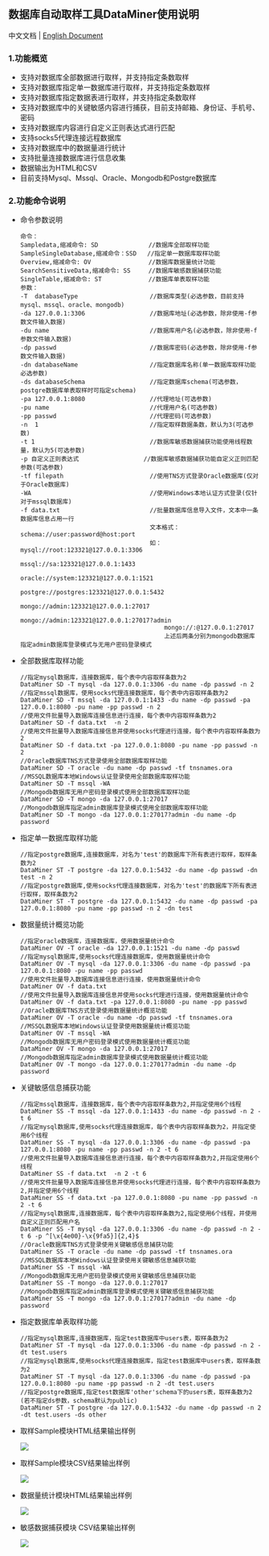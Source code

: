 ## 数据库自动取样工具DataMiner使用说明

中文文档 | [English Document](https://github.com/wjlab/DataMiner/blob/master/README.md)

### 1.功能概览

- 支持对数据库全部数据进行取样，并支持指定条数取样
- 支持对数据库指定单一数据库进行取样，并支持指定条数取样
- 支持对数据库指定数据表进行取样，并支持指定条数取样
- 支持对数据库中的关键敏感内容进行捕获，目前支持邮箱、身份证、手机号、密码
- 支持对数据库内容进行自定义正则表达式进行匹配
- 支持socks5代理连接远程数据库
- 支持对数据库中的数据量进行统计
- 支持批量连接数据库进行信息收集
- 数据输出为HTML和CSV
- 目前支持Mysql、Mssql、Oracle、Mongodb和Postgre数据库

### 2.功能命令说明

- 命令参数说明

  ```
  命令：
  Sampledata,缩减命令: SD              //数据库全部取样功能
  SampleSingleDatabase,缩减命令：SSD   //指定单一数据库取样功能
  Overview,缩减命令: OV                //数据库数据量统计功能
  SearchSensitiveData,缩减命令: SS     //数据库敏感数据捕获功能
  SingleTable,缩减命令: ST             //数据库单表取样功能
  参数：
  -T  databaseType                    //数据库类型(必选参数，目前支持 mysql、mssql、oracle、mongodb)
  -da 127.0.0.1:3306                  //数据库地址(必选参数，除非使用-f参数文件输入数据)
  -du name                            //数据库用户名(必选参数，除非使用-f参数文件输入数据)
  -dp passwd                          //数据库密码(必选参数，除非使用-f参数文件输入数据)
  -dn databaseName                    //指定数据库名称(单一数据库取样功能必选参数)
  -ds databaseSchema                  //指定数据库schema(可选参数，postgre数据库单表取样时可指定schema)
  -pa 127.0.0.1:8080                  //代理地址(可选参数)
  -pu name                            //代理用户名(可选参数)
  -pp passwd                          //代理密码(可选参数)
  -n  1                               //指定取样数据条数，默认为3(可选参数)
  -t 1                                //数据库敏感数据捕获功能使用线程数量，默认为5(可选参数)
  -p 自定义正则表达式                  //数据库敏感数据捕获功能自定义正则匹配参数(可选参数)
  -tf filepath                        //使用TNS方式登录Oracle数据库(仅对于Oracle数据库)
  -WA                                 //使用Windows本地认证方式登录(仅针对于mssql数据库)
  -f data.txt                         //批量数据库信息导入文件，文本中一条数据库信息占用一行
                                      文本格式：schema://user:password@host:port 
                                      如：mysql://root:123321@127.0.0.1:3306
                                          mssql://sa:123321@127.0.0.1:1433
                                          oracle://system:123321@127.0.0.1:1521
                                          postgre://postgres:123321@127.0.0.1:5432
                                          mongo://admin:123321@127.0.0.1:27017
                                          mongo://admin:123321@127.0.0.1:27017?admin
                                          mongo://:@127.0.0.1:27017
                                          上述后两条分别为mongodb数据库 指定admin数据库登录模式与无用户密码登录模式
  ```

- 全部数据库取样功能

  ```
  //指定mysql数据库，连接数据库，每个表中内容取样条数为2
  DataMiner SD -T mysql -da 127.0.0.1:3306 -du name -dp passwd -n 2
  //指定mssql数据库，使用socks代理连接数据库，每个表中内容取样条数为2
  DataMiner SD -T mssql -da 127.0.0.1:1433 -du name -dp passwd -pa 127.0.0.1:8080 -pu name -pp passwd -n 2
  //使用文件批量导入数据库连接信息进行连接，每个表中内容取样条数为2
  DataMiner SD -f data.txt  -n 2
  //使用文件批量导入数据库连接信息并使用socks代理进行连接，每个表中内容取样条数为2
  DataMiner SD -f data.txt -pa 127.0.0.1:8080 -pu name -pp passwd -n 2
  //Oracle数据库TNS方式登录使用全部数据库取样功能
  DataMiner SD -T oracle -du name -dp passwd -tf tnsnames.ora
  //MSSQL数据库本地Windows认证登录使用全部数据库取样功能
  DataMiner SD -T mssql -WA
  //Mongodb数据库无用户密码登录模式使用全部数据库取样功能
  DataMiner SD -T mongo -da 127.0.0.1:27017
  //Mongodb数据库指定admin数据库登录模式使用全部数据库取样功能
  DataMiner SD -T mongo -da 127.0.0.1:27017?admin -du name -dp password
  ```

- 指定单一数据库取样功能

  ```
  //指定postgre数据库,连接数据库，对名为'test'的数据库下所有表进行取样，取样条数为2
  DataMiner ST -T postgre -da 127.0.0.1:5432 -du name -dp passwd -dn test -n 2
  //指定postgre数据库,使用socks代理连接数据库，对名为'test'的数据库下所有表进行取样，取样条数为2
  DataMiner ST -T postgre -da 127.0.0.1:5432 -du name -dp passwd -pa 127.0.0.1:8080 -pu name -pp passwd -n 2 -dn test
  ```
  
- 数据量统计概览功能

  ```
  //指定oracle数据库，连接数据库，使用数据量统计命令
  DataMiner OV -T oracle -da 127.0.0.1:1521 -du name -dp passwd
  //指定mysql数据库,使用socks代理连接数据库，使用数据量统计命令
  DataMiner OV -T mysql -da 127.0.0.1:3306 -du name -dp passwd -pa 127.0.0.1:8080 -pu name -pp passwd
  //使用文件批量导入数据库连接信息进行连接，使用数据量统计命令
  DataMiner OV -f data.txt
  //使用文件批量导入数据库连接信息并使用socks代理进行连接，使用数据量统计命令
  DataMiner OV -f data.txt -pa 127.0.0.1:8080 -pu name -pp passwd
  //Oracle数据库TNS方式登录使用数据量统计概览功能
  DataMiner OV -T oracle -du name -dp passwd -tf tnsnames.ora
  //MSSQL数据库本地Windows认证登录使用数据量统计概览功能
  DataMiner OV -T mssql -WA
  //Mongodb数据库无用户密码登录模式使用数据量统计概览功能
  DataMiner OV -T mongo -da 127.0.0.1:27017
  //Mongodb数据库指定admin数据库登录模式使用数据量统计概览功能
  DataMiner OV -T mongo -da 127.0.0.1:27017?admin -du name -dp password
  ```

- 关键敏感信息捕获功能

  ```
  //指定mssql数据库，连接数据库，每个表中内容取样条数为2,并指定使用6个线程
  DataMiner SS -T mssql -da 127.0.0.1:1433 -du name -dp passwd -n 2 -t 6
  //指定mysql数据库,使用socks代理连接数据库，每个表中内容取样条数为2，并指定使用6个线程
  DataMiner SS -T mysql -da 127.0.0.1:3306 -du name -dp passwd -pa 127.0.0.1:8080 -pu name -pp passwd -n 2 -t 6
  //使用文件批量导入数据库连接信息进行连接，每个表中内容取样条数为2,并指定使用6个线程
  DataMiner SS -f data.txt  -n 2 -t 6
  //使用文件批量导入数据库连接信息并使用socks代理进行连接，每个表中内容取样条数为2,并指定使用6个线程
  DataMiner SS -f data.txt -pa 127.0.0.1:8080 -pu name -pp passwd -n 2 -t 6
  //指定mysql数据库,连接数据库，每个表中内容取样条数为2,指定使用6个线程，并使用自定义正则匹配用户名
  DataMiner SS -T mysql -da 127.0.0.1:3306 -du name -dp passwd -n 2 -t 6 -p ^[\x{4e00}-\x{9fa5}]{2,4}$
  //Oracle数据库TNS方式登录使用关键敏感信息捕获功能
  DataMiner SS -T oracle -du name -dp passwd -tf tnsnames.ora
  //MSSQL数据库本地Windows认证登录使用关键敏感信息捕获功能
  DataMiner SS -T mssql -WA
  //Mongodb数据库无用户密码登录模式使用关键敏感信息捕获功能
  DataMiner SS -T mongo -da 127.0.0.1:27017
  //Mongodb数据库指定admin数据库登录模式使用关键敏感信息捕获功能
  DataMiner SS -T mongo -da 127.0.0.1:27017?admin -du name -dp password
  ```


- 指定数据库单表取样功能

  ```
  //指定mysql数据库,连接数据库，指定test数据库中users表，取样条数为2
  DataMiner ST -T mysql -da 127.0.0.1:3306 -du name -dp passwd -n 2 -dt test.users
  //指定mysql数据库,使用socks代理连接数据库，指定test数据库中users表，取样条数为2
  DataMiner ST -T mysql -da 127.0.0.1:3306 -du name -dp passwd -pa 127.0.0.1:8080 -pu name -pp passwd -n 2 -dt test.users
  //指定postgre数据库,指定test数据库'other'schema下的users表，取样条数为2 (若不指定ds参数，schema默认为public)
  DataMiner ST -T postgre -da 127.0.0.1:5432 -du name -dp passwd -n 2 -dt test.users -ds other
  ```

- 取样Sample模块HTML结果输出样例

  ![](https://github.com/wjlab/DataMiner/blob/master/image/HtmlOutput.png)

- 取样Sample模块CSV结果输出样例

  ![](https://github.com/wjlab/DataMiner/blob/master/image/CsvOutput.png)

- 数据量统计模块HTML结果输出样例

  ![](https://github.com/wjlab/DataMiner/blob/master/image/Overview.png)

- 敏感数据捕获模块 CSV结果输出样例

  ![](https://github.com/wjlab/DataMiner/blob/master/image/Secret.png)

